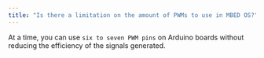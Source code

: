 ```yaml
---
title: "Is there a limitation on the amount of PWMs to use in MBED OS?"
---
```


At a time, you can use `six to seven PWM pins` on Arduino boards without reducing the efficiency of the signals generated.
